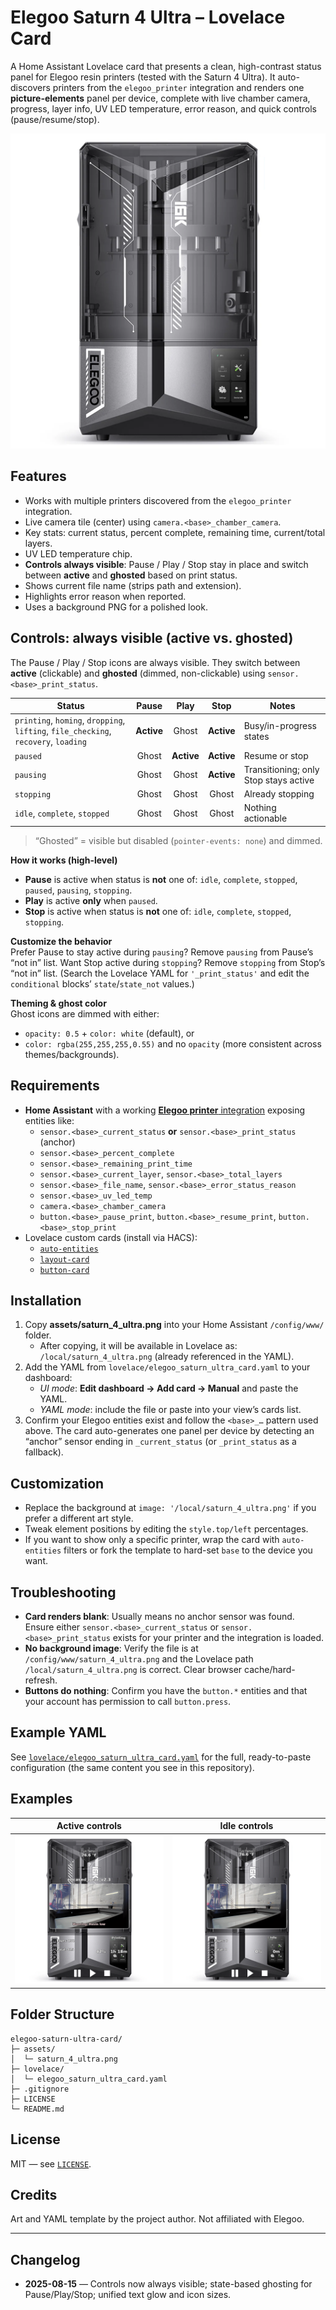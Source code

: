 # Elegoo Saturn 4 Ultra – Lovelace Card

A Home Assistant Lovelace card that presents a clean, high-contrast status panel for Elegoo resin printers (tested with the Saturn 4 Ultra). It auto-discovers printers from the `elegoo_printer` integration and renders one **picture-elements** panel per device, complete with live chamber camera, progress, layer info, UV LED temperature, error reason, and quick controls (pause/resume/stop).

![Card background](assets/saturn_4_ultra.png)

## Features
- Works with multiple printers discovered from the `elegoo_printer` integration.
- Live camera tile (center) using `camera.<base>_chamber_camera`.
- Key stats: current status, percent complete, remaining time, current/total layers.
- UV LED temperature chip.
- **Controls always visible**: Pause / Play / Stop stay in place and switch between **active** and **ghosted** based on print status.
- Shows current file name (strips path and extension).
- Highlights error reason when reported.
- Uses a background PNG for a polished look.

## Controls: always visible (active vs. ghosted)

The Pause / Play / Stop icons are always visible. They switch between **active** (clickable) and **ghosted** (dimmed, non-clickable) using `sensor.<base>_print_status`.

| Status                                                                 | Pause | Play | Stop | Notes                         |
|------------------------------------------------------------------------|:-----:|:----:|:----:|--------------------------------|
| `printing`, `homing`, `dropping`, `lifting`, `file_checking`, `recovery`, `loading` | **Active** | Ghost | **Active** | Busy/in-progress states       |
| `paused`                                                               | Ghost | **Active** | **Active** | Resume or stop                |
| `pausing`                                                              | Ghost | Ghost | **Active** | Transitioning; only Stop stays active |
| `stopping`                                                             | Ghost | Ghost | Ghost | Already stopping              |
| `idle`, `complete`, `stopped`                                          | Ghost | Ghost | Ghost | Nothing actionable            |

> “Ghosted” = visible but disabled (`pointer-events: none`) and dimmed.

**How it works (high-level)**  
- **Pause** is active when status is **not** one of: `idle`, `complete`, `stopped`, `paused`, `pausing`, `stopping`.  
- **Play** is active **only** when `paused`.  
- **Stop** is active when status is **not** one of: `idle`, `complete`, `stopped`, `stopping`.

**Customize the behavior**  
Prefer Pause to stay active during `pausing`? Remove `pausing` from Pause’s “not in” list. Want Stop active during `stopping`? Remove `stopping` from Stop’s “not in” list. (Search the Lovelace YAML for `'_print_status'` and edit the `conditional` blocks’ `state`/`state_not` values.)

**Theming & ghost color**  
Ghost icons are dimmed with either:
- `opacity: 0.5` + `color: white` (default), or  
- `color: rgba(255,255,255,0.55)` and no `opacity` (more consistent across themes/backgrounds).

## Requirements
- **Home Assistant** with a working [**Elegoo printer** integration](https://github.com/danielcherubini/elegoo-homeassistant) exposing entities like:
  - `sensor.<base>_current_status` **or** `sensor.<base>_print_status` (anchor)
  - `sensor.<base>_percent_complete`
  - `sensor.<base>_remaining_print_time`
  - `sensor.<base>_current_layer`, `sensor.<base>_total_layers`
  - `sensor.<base>_file_name`, `sensor.<base>_error_status_reason`
  - `sensor.<base>_uv_led_temp`
  - `camera.<base>_chamber_camera`
  - `button.<base>_pause_print`, `button.<base>_resume_print`, `button.<base>_stop_print`
- Lovelace custom cards (install via HACS):
  - [`auto-entities`](https://github.com/thomasloven/lovelace-auto-entities)
  - [`layout-card`](https://github.com/thomasloven/lovelace-layout-card)
  - [`button-card`](https://github.com/custom-cards/button-card)

## Installation
1. Copy **assets/saturn_4_ultra.png** into your Home Assistant `/config/www/` folder.
   - After copying, it will be available in Lovelace as: `/local/saturn_4_ultra.png` (already referenced in the YAML).
2. Add the YAML from `lovelace/elegoo_saturn_ultra_card.yaml` to your dashboard:
   - *UI mode*: **Edit dashboard → Add card → Manual** and paste the YAML.
   - *YAML mode*: include the file or paste into your view’s cards list.
3. Confirm your Elegoo entities exist and follow the `<base>_…` pattern used above. The card auto-generates one panel per device by detecting an “anchor” sensor ending in `_current_status` (or `_print_status` as a fallback).

## Customization
- Replace the background at `image: '/local/saturn_4_ultra.png'` if you prefer a different art style.
- Tweak element positions by editing the `style.top/left` percentages.
- If you want to show only a specific printer, wrap the card with `auto-entities` filters or fork the template to hard-set `base` to the device you want.

## Troubleshooting
- **Card renders blank**: Usually means no anchor sensor was found. Ensure either `sensor.<base>_current_status` or `sensor.<base>_print_status` exists for your printer and the integration is loaded.
- **No background image**: Verify the file is at `/config/www/saturn_4_ultra.png` and the Lovelace path `/local/saturn_4_ultra.png` is correct. Clear browser cache/hard-refresh.
- **Buttons do nothing**: Confirm you have the `button.*` entities and that your account has permission to call `button.press`.

## Example YAML
See [`lovelace/elegoo_saturn_ultra_card.yaml`](lovelace/elegoo_saturn_ultra_card.yaml) for the full, ready-to-paste configuration (the same content you see in this repository).

## Examples
| Active controls | Idle controls |
| --- | --- |
| <img src="assets/card_example_active.png" width="420" alt="Active controls"> | <img src="assets/card_example_idle.png" width="420" alt="Idle controls"> |

## Folder Structure
```
elegoo-saturn-ultra-card/
├─ assets/
│  └─ saturn_4_ultra.png
├─ lovelace/
│  └─ elegoo_saturn_ultra_card.yaml
├─ .gitignore
├─ LICENSE
└─ README.md
```


## License
MIT — see [`LICENSE`](LICENSE).

## Credits
Art and YAML template by the project author. Not affiliated with Elegoo.

---

## Changelog
- **2025-08-15** — Controls now always visible; state-based ghosting for Pause/Play/Stop; unified text glow and icon sizes.
